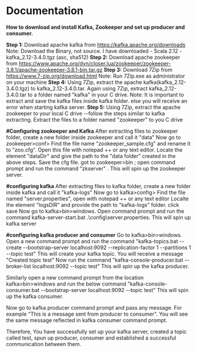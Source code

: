 # Documentation

**How to download and install Kafka, Zookeeper and set up producer and consumer.**

**Step 1:**
Download apache kafka from https://kafka.apache.org/downloads 
  Note: Download the Binary, not source. I have downloaded - Scala 2.12  - kafka_2.12-3.4.0.tgz (asc, sha512)
**Step 2:**
Download apache zookeeper from https://www.apache.org/dyn/closer.lua/zookeeper/zookeeper-3.8.1/apache-zookeeper-3.8.1-bin.tar.gz
**Step 3:**
Download 7Zip from https://www.7-zip.org/download.html
  Note: Run 7Zip.exe as administrator on your machine
**Step 4:**
Using 7Zip, extract the apache kafka(kafka_2.12-3.4.0.tgz) to kafka_2.12-3.4.0.tar. 
Again using 7Zip, extract kafka_2.12-3.4.0.tar to a folder named "kafka" in your C drive. 
Note: It is important to extract and save the kafka files inside kafka folder. else you will receive an error when starting kafka server.
**Step 5:**
Using 7Zip, extract the apache zookeeper to your local C drive --follow the steps similar to kafka extracting. 
Extract the files to a folder named "zookeeper" to you C drive

**#Configuring zookeeper and Kafka**
After extracting files to zookeeper folder, create a new folder inside zookeeper and call it "data"
Now go to zookeeper>conf> 
Find the file name "zookeeper_sample.cfg" and rename it to "zoo.cfg".
Open this file with notepad ++ or any text editor. 
Locate the element "dataDir" and give the path to the "data folder" created in the above steps.
Save the cfg file. got to zookeeper>bin ; open command prompt and run the command "zkserver" . This will spin up the zookeeper server.

**#configuring kafka**
After extracting files to kafka folder, create a new folder inside kafka and call it "kafka-logs"
Now go to kafka>config>
Find the file named "server.properties", open with notepad ++ or any text editor
Localte the element "logsDIR" and provide the path to "kafka-logs" folder. click save
Now go to kafka>bin>windows. Open command prompt and run the command kafka-server-start.bat .\config\server.properties. This will spin up kafka server

**#configuring kafka producer and consumer**
Go to kafka>bin>windows. Open a new command prompt and run the command
"kafka-topics.bat --create --bootstrap-server localhost:9092 --replication-factor 1 --partitions 1 --topic test" This will create your kafka topic.
You will receive a message "Created topic test"
Now run the command 
"kafka-console-producer.bat --broker-list localhost:9092 --topic test"
This will spin up the kafka producer. 

Similarly open a new command prompt from the location kafka>bin>windows and run the below command
"kafka-console-consumer.bat --bootstrap-server localhost:9092 --topic test"
This will spin up the kafka consumer. 

Now go to kafka producer command prompt and pass any message. For example "This is a message sent from producer to consumer". You will see the same message reflected in kafka consumer command prompt. 

Therefore, You have successfully set up your kafka server, created a topic called test, spun up producer, consumer and established a successful communication between them.
